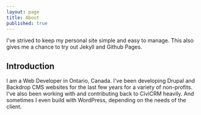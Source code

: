 ```yaml
---
layout: page
title: About
published: true
---
```


<p class="message">
  I've strived to keep my personal site simple and easy to manage. This also gives me a chance to try out Jekyll and Github Pages.
</p>

## Introduction

I am a Web Developer in Ontario, Canada. I've been developing Drupal and Backdrop CMS websites for the last few years for a variety of non-profits. I've also been working with and contributing back to CiviCRM heavily. And sometimes I even build with WordPress, depending on the needs of the client.
